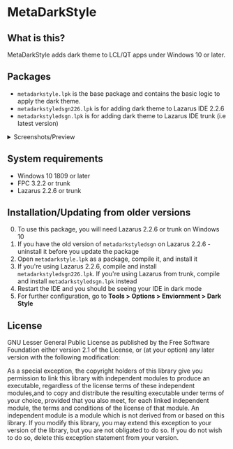 # MetaDarkStyle

## What is this?
MetaDarkStyle adds dark theme to LCL/QT apps under Windows 10 or later.

## Packages
- `metadarkstyle.lpk` is the base package and contains the basic logic to apply the dark theme.
- `metadarkstyledsgn226.lpk` is for adding dark theme to Lazarus IDE 2.2.6
- `metadarkstyledsgn.lpk` is for adding dark theme to Lazarus IDE trunk (i.e latest version)

<details>
  <summary>Screenshots/Preview</summary>
  <img src="https://github.com/zamtmn/metadarkstyle/blob/main/docs/2.png" />
  <img src="https://github.com/zamtmn/metadarkstyle/blob/main/docs/1.png" />
</details>

## System requirements
- Windows 10 1809 or later
- FPC 3.2.2 or trunk
- Lazarus 2.2.6 or trunk

## Installation/Updating from older versions
0) To use this package, you will need Lazarus 2.2.6 or trunk on Windows 10
1) If you have the old version of `metadarkstyledsgn` on Lazarus 2.2.6 - uninstall it before you update the package
2) Open `metadarkstyle.lpk` as a package, compile it, and install it
3) If you're using Lazarus 2.2.6, compile and install `metadarkstyledsgn226.lpk`. If you're using Lazarus from trunk, compile and install `metadarkstyledsgn.lpk` instead
5) Restart the IDE and you should be seeing your IDE in dark mode
6) For further configuration, go to **Tools > Options > Enviornment > Dark Style**

## License
GNU Lesser General Public License as published by the Free Software Foundation either version 2.1
of the License, or (at your option) any later version with the following modification:

As a special exception, the copyright holders of this library give you
permission to link this library with independent modules to produce an
executable, regardless of the license terms of these independent modules,and
to copy and distribute the resulting executable under terms of your choice,
provided that you also meet, for each linked independent module, the terms
and conditions of the license of that module. An independent module is a
module which is not derived from or based on this library. If you modify
this library, you may extend this exception to your version of the library,
but you are not obligated to do so. If you do not wish to do so, delete this
exception statement from your version.

